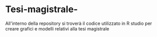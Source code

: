 # Tesi-magistrale-
All'interno della repository si troverà il codice utilizzato in R studio per creare grafici e modelli relativi alla tesi magistrale
